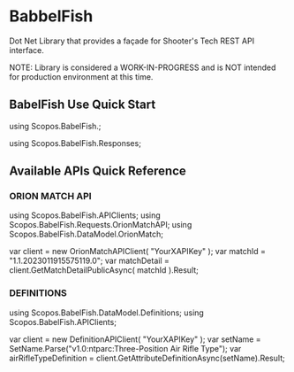 # BabbelFish
Dot Net Library that provides a façade for Shooter's Tech REST API interface.

NOTE: Library is considered a WORK-IN-PROGRESS and is NOT intended for production environment at this time.


## BabelFish Use Quick Start
using Scopos.BabelFish.;

using Scopos.BabelFish.Responses;

## Available APIs Quick Reference
### ORION MATCH API

using Scopos.BabelFish.APIClients;
using Scopos.BabelFish.Requests.OrionMatchAPI;
using Scopos.BabelFish.DataModel.OrionMatch;

var client = new OrionMatchAPIClient( "YourXAPIKey" );
var matchId = "1.1.2023011915575119.0";
var matchDetail = client.GetMatchDetailPublicAsync( matchId ).Result;

### DEFINITIONS

using Scopos.BabelFish.DataModel.Definitions;
using Scopos.BabelFish.APIClients;

var client = new DefinitionAPIClient( "YourXAPIKey" );
var setName = SetName.Parse("v1.0:ntparc:Three-Position Air Rifle Type");
var airRifleTypeDefinition = client.GetAttributeDefinitionAsync(setName).Result;
